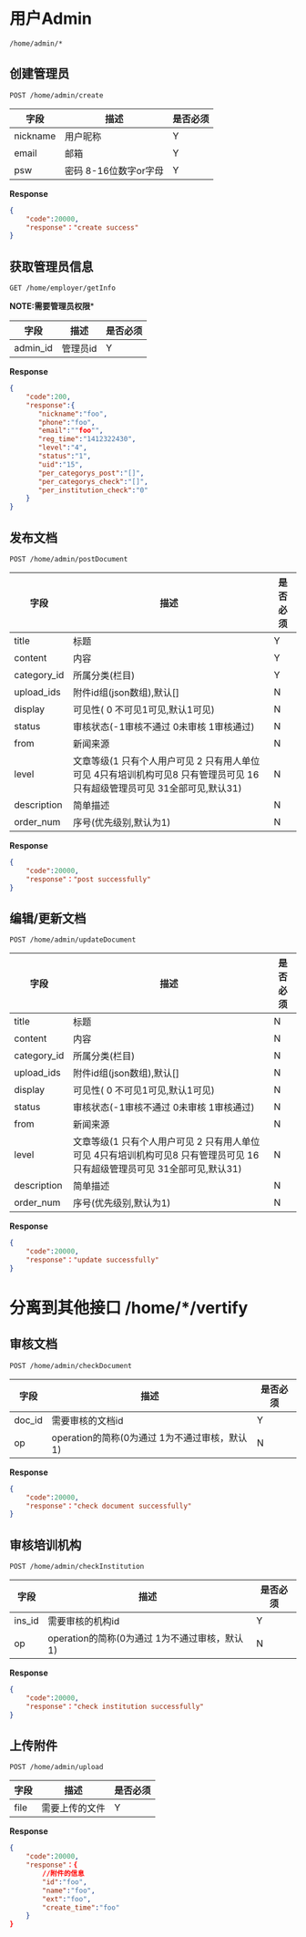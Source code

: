 用户Admin
===
`/home/admin/*`

##  创建管理员
`POST /home/admin/create` 

字段	|描述 |  是否必须 
------------ | -------------| -------------
nickname | 用户昵称  	| Y
email|  邮箱  	| Y
psw  | 密码 8-16位数字or字母 	| Y


**Response**  

```json
{
	"code":20000,
	"response"："create success"
}
```


## 获取管理员信息
`GET /home/employer/getInfo`

**NOTE:需要管理员权限***

字段  |描述 |  是否必须 
------------ | -------------| -------------
admin_id | 管理员id     | Y

**Response**  

```json  
{
    "code":200,
    "response":{
       "nickname":"foo",
       "phone":"foo",
       "email":""foo"",
       "reg_time":"1412322430",
       "level":"4",
       "status":"1",
       "uid":"15",
       "per_categorys_post":"[]",
       "per_categorys_check":"[]",
       "per_institution_check":"0"
    }
}
```




## 发布文档	
`POST /home/admin/postDocument` 

字段	|描述 |  是否必须 
------------ | -------------| -------------
title | 标题  	| Y
content | 内容   |Y
category_id |  所属分类(栏目)   |Y
upload_ids |  附件id组(json数组),默认[]   |N
display| 可见性( 0 不可见1可见,默认1可见) | N
status| 审核状态(-1审核不通过 0未审核 1审核通过) | N
from| 新闻来源  | N
level| 文章等级(1 只有个人用户可见 2 只有用人单位可见  4只有培训机构可见8 只有管理员可见 16只有超级管理员可见 31全部可见,默认31) | N
description| 简单描述 | N
order_num| 序号(优先级别,默认为1) | N

**Response**  

```json
{
	"code":20000,
	"response"："post successfully"
}
```


## 编辑/更新文档  
`POST /home/admin/updateDocument` 

字段	|描述 |  是否必须 
------------ | -------------| -------------
title | 标题      | N
content | 内容   |N
category_id |  所属分类(栏目)   |N
upload_ids |  附件id组(json数组),默认[]   |N
display| 可见性( 0 不可见1可见,默认1可见) | N
status| 审核状态(-1审核不通过 0未审核 1审核通过) | N
from| 新闻来源  | N
level| 文章等级(1 只有个人用户可见 2 只有用人单位可见  4只有培训机构可见8 只有管理员可见 16只有超级管理员可见 31全部可见,默认31) | N
description| 简单描述 | N
order_num| 序号(优先级别,默认为1) | N

**Response**  

```json
{
    "code":20000,
    "response"："update successfully"
}
```



**分离到其他接口 /home/*/vertify**
================



## 审核文档  
`POST /home/admin/checkDocument` 

字段	|描述 |  是否必须 
------------ | -------------| -------------
doc_id|需要审核的文档id|Y
op|operation的简称(0为通过 1为不通过审核，默认1)| N

**Response**  

```json
{
    "code":20000,
    "response"："check document successfully"
}
```


## 审核培训机构 
`POST /home/admin/checkInstitution` 

字段	|描述 |  是否必须 
------------ | -------------| -------------
ins_id| 需要审核的机构id  	| Y
op|operation的简称(0为通过 1为不通过审核，默认1)| N

**Response**  

```json
{
    "code":20000,
    "response"："check institution successfully"
}
```



## 上传附件
`POST /home/admin/upload` 

字段  |描述 |  是否必须 
------------ | -------------| -------------
file| 需要上传的文件   | Y

**Response**  

```json
{
    "code":20000,
    "response"：{
        //附件的信息
        "id":"foo",
        "name":"foo",
        "ext":"foo",
        "create_time":"foo"
    }
}
```

